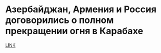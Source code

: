 # Азербайджан, Армения и Россия договорились о полном прекращении огня в Карабахе



[LINK](https://varlamov.ru/4088304.html)